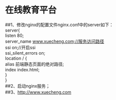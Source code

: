 # 在线教育平台<br>
##1、修改nginx的配置文件nginx.conf中的server如下：<br>
server{<br>
		listen  80;<br>
		server_name  www.xuecheng.com;//服务访问路径<br>
		ssi on;//开启ssi<br>
		ssi_silent_errors on;<br>
		location / {<br>
			alias  前端静态页面的绝对路径;<br>
			index  index.html;<br>
		}<br>
}<br>
##2、启动nginx服务；<br>
##3、http://www.xuecheng.com<br>
